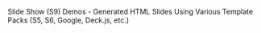 
Slide Show (S9) Demos - Generated HTML Slides Using Various Template Packs (S5, S6, Google, Deck.js, etc.)
